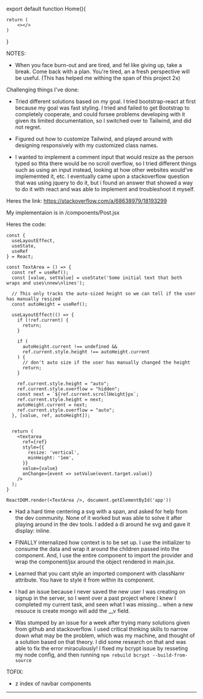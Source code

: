 

export default function Home(){

    return (
        <></>
    )
}

NOTES:

- When you face burn-out and are tired, and fel like giving up, take a break. Come back with a plan. You're tired, an a fresh perspective will be useful. (This has helped me withing the span of this project 2x)

Challenging things I've done:

- Tried different solutions based on my goal. I tried bootstrap-react at first because my goal was fast styling. I tried and failed to get Bootstrap to completely cooperate, and could forsee problems developing with it given its limited documentation, so I switched over to Tailwind, and did not regret.


- Figured out how to customize Tailwind, and played around with designing responsively with my customized class names.


- I wanted to implement a comment input that would resize as the person typed so thta there would be no scroll overflow, so I tried different things such as using an input instead, looking at how other websites would've implememted it, etc. I eventually came upon a stackoverflow question that was using jquery to do it, but i found an answer that showed a way to do it with react and was able to implement and troubleshoot it myself.

Heres the link: https://stackoverflow.com/a/68638979/18193299

My implementaion is in /components/Post.jsx

Heres the code:

```
const {
  useLayoutEffect,
  useState,
  useRef
} = React;

const TextArea = () => {
  const ref = useRef();
  const [value, setValue] = useState('Some initial text that both wraps and uses\nnew\nlines');

  // This only tracks the auto-sized height so we can tell if the user has manually resized
  const autoHeight = useRef();

  useLayoutEffect(() => {
    if (!ref.current) {
      return;
    }

    if (
      autoHeight.current !== undefined &&
      ref.current.style.height !== autoHeight.current
    ) {
      // don't auto size if the user has manually changed the height
      return;
    }

    ref.current.style.height = "auto";
    ref.current.style.overflow = "hidden";
    const next = `${ref.current.scrollHeight}px`;
    ref.current.style.height = next;
    autoHeight.current = next;
    ref.current.style.overflow = "auto";
  }, [value, ref, autoHeight]);


  return (
    <textarea
      ref={ref}
      style={{
        resize: 'vertical',
        minHeight: '1em',
      }}
      value={value}
      onChange={event => setValue(event.target.value)}
    />
  );
}

ReactDOM.render(<TextArea />, document.getElementById('app'))
```

- Had a hard time centering a svg with a span, and asked for help from the dev community. None of it worked but was able to solve it after playing around in the dev tools. I added a di around he svg and gave it display: inline. 


- FINALLY internalized how context is to be set up. I use the initializer to consume the data and wrap it around the children passed into the component. And, I use the entire component to import the provider and wrap the component/jsx around the object rendered in main.jsx.

- Learned that you cant style an imported component with classNamr attribute. You have to style it from within its component.

- I had an issue because I never saved the new user I was creating on signup in the server, so I went over a past project where I knew I completed my current task, and seen what I was missing... when  a new resouce is create mongo will add the __v field.

- Was stumped by an issue for a week after trying many solutions given from github and stackoverflow. I used critical thinking skills to narrow down what may be the problem, which was my machine, and thought of a solution based on that theory. I did some research on that and was able to fix the error miraculously! I fixed my bcrypt issue by resseting my node config, and then running `npm rebuild bcrypt --build-from-source`

TOFIX:
- z index of navbar components

---